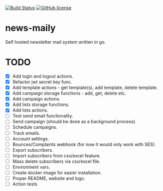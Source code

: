[![Build Status](https://travis-ci.org/FilipNikolovski/news-maily.svg?branch=golang)](https://travis-ci.org/FilipNikolovski/news-maily)
[![GitHub license](https://img.shields.io/badge/license-Apache%202-blue.svg)](https://raw.githubusercontent.com/FilipNikolovski/news-maily/master/LICENSE.md)

# news-maily

Self hosted newsletter mail system written in go.

# TODO

- [x] Add login and logout actions.
- [x] Refactor jwt secret key func.
- [x] Add template actions - get template(s), add template, delete template.
- [x] Add campaign storage functions - add, get, delete etc.
- [x] Add campaign actions.
- [x] Add lists storage functions.
- [x] Add lists actions.
- [ ] Test send email functionality.
- [ ] Send campaign (should be done as a background process).
- [ ] Schedule campaigns.
- [ ] Track emails.
- [ ] Account settings.
- [ ] Bounces/Complaints webhook (for now it would only work with SES).
- [ ] Export subscribers.
- [ ] Import subscribers from csv/excel feature.
- [ ] Mass delete subscribers via csv/excel file.
- [ ] Environment vars.
- [ ] Create docker image for easier installation.
- [ ] Proper README, website and logo.
- [ ] Action tests
